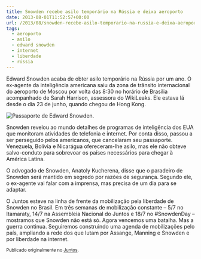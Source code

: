 ```yaml
---
title: Snowden recebe asilo temporário na Rússia e deixa aeroporto
date: 2013-08-01T11:52:57+00:00
url: /2013/08/snowden-recebe-asilo-temporario-na-russia-e-deixa-aeroporto/
tags:
  - aeroporto
  - asilo
  - edward snowden
  - internet
  - liberdade
  - rússia
---
```


Edward Snowden acaba de obter asilo temporário na Rússia por um ano. O ex-agente da inteligência americana saiu da zona de trânsito internacional do aeroporto de Moscou por volta das 8:30 no horário de Brasília acompanhado de Sarah Harrison, assessora do WikiLeaks. Ele estava lá desde o dia 23 de junho, quando chegou de Hong Kong.

![Passaporte de Edward Snowden.](/wp-content/uploads/2016/12/snowden.jpeg)

Snowden revelou ao mundo detalhes de programas de inteligência dos EUA que monitoram atividades de telefonia e internet. Por conta disso, passou a ser perseguido pelos americanos, que cancelaram seu passaporte. Venezuela, Bolívia e Nicarágua ofereceram-lhe asilo, mas ele não obteve salvo-conduto para sobrevoar os países necessários para chegar à América Latina.

O advogado de Snowden, Anatoly Kucherena, disse que o paradeiro de Snowden será mantido em segredo por razões de segurança. Segundo ele, o ex-agente vai falar com a imprensa, mas precisa de um dia para se adaptar.

O Juntos esteve na linha de frente da mobilização pela liberdade de Snowden no Brasil. Em três semanas de mobilização constante – 5/7 no Itamaraty, 14/7 na Assembleia Nacional do Juntos e 18/7 no #SnowdenDay – mostramos que Snowden não está só. Agora vencemos uma batalha. Mas a guerra continua. Seguiremos construindo uma agenda de mobilizações pelo país, ampliando a rede dos que lutam por Assange, Manning e Snowden e por liberdade na internet.

<small>Publicado originalmente no <a href="https://juntos.org.br/2013/08/snowden-recebe-asilo-temporario-na-russia-e-deixa-aeroporto/">Juntos</a>.</small>
